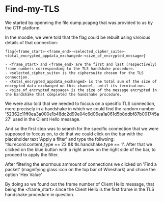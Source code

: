 # Find-my-TLS

We started by openning the file dump.pcapng that was provided to us by the CTF platform.

In the moodle, we were told that the flag could be rebuilt using varoious details of that connection:

```
flag{<frame_start>-<frame_end>-<selected_cipher_suite>-<total_encrypted_appdata_exchanged>-<size_of_encrypted_message>}

- <frame_start> and <frame_end> are the first and last (respectively) frame numbers corresponding to the TLS handshake procedure.
- <selected_cipher_suite> is the ciphersuite chosen for the TLS connection.
- <total_encrypted_appdata_exchanged> is the total sum of the size of encrypted data exchanged on this channel, until its termination.
- <size_of_encrypted_message> is the size of the message encrypted in the handshake that completed the handshake procedure.
```

We were also told that we needed to foccus on a specific TLS connection, more precisely in a handshake in which we could find the random number '52362c11ff0ea3a000e1b48dc2d99e04c6d06ea1a061d5b8ddbf87b001745a27' used in the Client Hello message.

And so the first step was to search for the specific connection that we were supposed to foccus on, to do that we could click on the bar with the placeholder text 'Apply a filter' and type the follwoing: 'tls.record.content_type == 22 && tls.handshake.type == 1'. After that we clicked on the blue button with a right arrow on the right side of the bar, to proceed to apply the filter.

After filtering the enormous ammount of connections we clicked on 'Find a packet' (magnifying glass icon on the top bar of Wireshark) and chose the option 'Hex Value' 

By doing so we found out the frame number of Client Hello message, that being the <frame_start> since the Client Hello is the first frame in the TLS handshake procedure in question.



